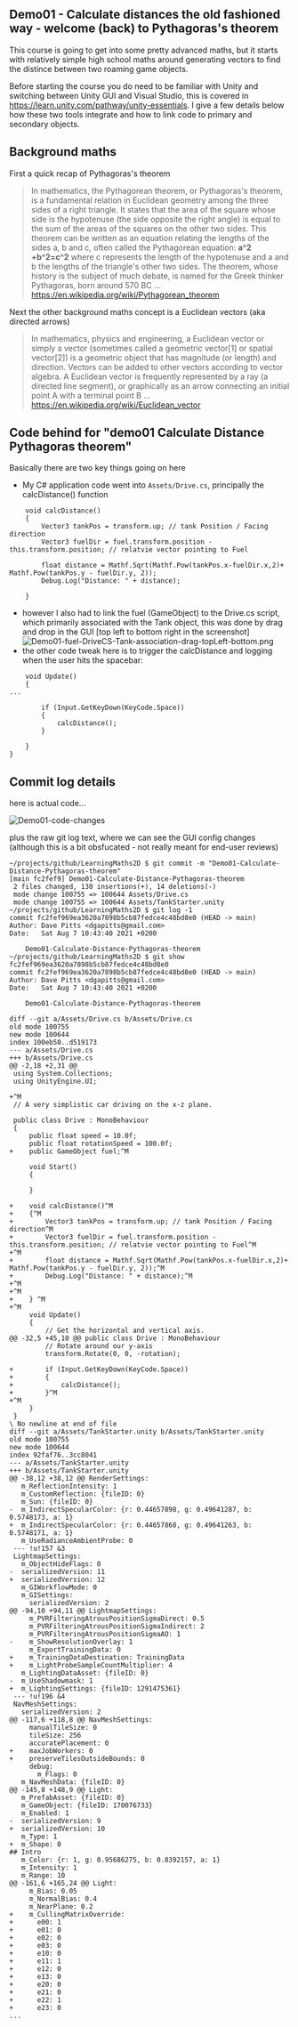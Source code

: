 ## Demo01 - Calculate distances the old fashioned way - welcome (back) to Pythagoras's theorem

This course is going to get into some pretty advanced maths, but it starts with relatively simple high school maths around generating vectors to find the distince between two roaming game objects.

Before starting the course you do need to be familiar with Unity and switching between Unity GUI and Visual Studio, this is covered in https://learn.unity.com/pathway/unity-essentials. I give a few details below how these two tools integrate and how to link code to primary and secondary objects.


## Background maths

First a quick recap of Pythagoras's theorem

> In mathematics, the Pythagorean theorem, or Pythagoras's theorem, is a fundamental relation in Euclidean geometry among the three sides of a right triangle. It states that the area of the square whose side is the hypotenuse (the side opposite the right angle) is equal to the sum of the areas of the squares on the other two sides. This theorem can be written as an equation relating the lengths of the sides a, b and c, often called the Pythagorean equation:
**a^2 +b^2=c^2**
> where c represents the length of the hypotenuse and a and b the lengths of the triangle's other two sides. The theorem, whose history is the subject of much debate, is named for the Greek thinker Pythagoras, born around 570 BC ... https://en.wikipedia.org/wiki/Pythagorean_theorem

Next the other background maths concept is a Euclidean vectors (aka directed arrows)
> In mathematics, physics and engineering, a Euclidean vector or simply a vector (sometimes called a geometric vector[1] or spatial vector[2]) is a geometric object that has magnitude (or length) and direction. Vectors can be added to other vectors according to vector algebra. A Euclidean vector is frequently represented by a ray (a directed line segment), or graphically as an arrow connecting an initial point A with a terminal point B ... https://en.wikipedia.org/wiki/Euclidean_vector


## Code behind for "demo01 Calculate Distance Pythagoras theorem"

Basically there are two key things going on here
* My C# application code went into `Assets/Drive.cs`, principally the calcDistance() function
```
    void calcDistance()
    {
        Vector3 tankPos = transform.up; // tank Position / Facing direction
        Vector3 fuelDir = fuel.transform.position - this.transform.position; // relatvie vector pointing to Fuel

        float distance = Mathf.Sqrt(Mathf.Pow(tankPos.x-fuelDir.x,2)+ Mathf.Pow(tankPos.y - fuelDir.y, 2));
        Debug.Log("Distance: " + distance);

    } 
```
* however I also had to link the fuel (GameObject) to the Drive.cs script, which primarily associated with the Tank object, this was done by drag and drop in the GUI [top left to bottom right in the screenshot] 
![Demo01-fuel-DriveCS-Tank-association-drag-topLeft-bottom.png](Demo01-fuel-DriveCS-Tank-association-drag-topLeft-bottom.png)
* the other code tweak here is to trigger the calcDistance and logging when the user hits the spacebar:
```
    void Update()
    {
...

        if (Input.GetKeyDown(KeyCode.Space))
        {
            calcDistance();
        }

    }
}
```



## Commit log details

here is actual code...

![Demo01-code-changes](Demo01-code-changes.png)

plus the raw git log text, where we can see the GUI config changes (although this is a bit obsfucated - not really meant for end-user reviews)
```
~/projects/github/LearningMaths2D $ git commit -m "Demo01-Calculate-Distance-Pythagoras-theorem"
[main fc2fef9] Demo01-Calculate-Distance-Pythagoras-theorem
 2 files changed, 130 insertions(+), 14 deletions(-)
 mode change 100755 => 100644 Assets/Drive.cs
 mode change 100755 => 100644 Assets/TankStarter.unity
~/projects/github/LearningMaths2D $ git log -1
commit fc2fef969ea3620a7898b5cb87fedce4c48bd8e0 (HEAD -> main)
Author: Dave Pitts <dgapitts@gmail.com>
Date:   Sat Aug 7 10:43:40 2021 +0200

    Demo01-Calculate-Distance-Pythagoras-theorem
~/projects/github/LearningMaths2D $ git show fc2fef969ea3620a7898b5cb87fedce4c48bd8e0
commit fc2fef969ea3620a7898b5cb87fedce4c48bd8e0 (HEAD -> main)
Author: Dave Pitts <dgapitts@gmail.com>
Date:   Sat Aug 7 10:43:40 2021 +0200

    Demo01-Calculate-Distance-Pythagoras-theorem

diff --git a/Assets/Drive.cs b/Assets/Drive.cs
old mode 100755
new mode 100644
index 100eb50..d519173
--- a/Assets/Drive.cs
+++ b/Assets/Drive.cs
@@ -2,18 +2,31 @@
 using System.Collections;
 using UnityEngine.UI;

+^M
 // A very simplistic car driving on the x-z plane.

 public class Drive : MonoBehaviour
 {
     public float speed = 10.0f;
     public float rotationSpeed = 100.0f;
+    public GameObject fuel;^M

     void Start()
     {

     }

+    void calcDistance()^M
+    {^M
+        Vector3 tankPos = transform.up; // tank Position / Facing direction^M
+        Vector3 fuelDir = fuel.transform.position - this.transform.position; // relatvie vector pointing to Fuel^M
+^M
+        float distance = Mathf.Sqrt(Mathf.Pow(tankPos.x-fuelDir.x,2)+ Mathf.Pow(tankPos.y - fuelDir.y, 2));^M
+        Debug.Log("Distance: " + distance);^M
+^M
+^M
+    } ^M
+^M
     void Update()
     {
         // Get the horizontal and vertical axis.
@@ -32,5 +45,10 @@ public class Drive : MonoBehaviour
         // Rotate around our y-axis
         transform.Rotate(0, 0, -rotation);

+        if (Input.GetKeyDown(KeyCode.Space))
+        {
+            calcDistance();
+        }^M
+^M
     }
 }
\ No newline at end of file
diff --git a/Assets/TankStarter.unity b/Assets/TankStarter.unity
old mode 100755
new mode 100644
index 92faf76..3cc8041
--- a/Assets/TankStarter.unity
+++ b/Assets/TankStarter.unity
@@ -38,12 +38,12 @@ RenderSettings:
   m_ReflectionIntensity: 1
   m_CustomReflection: {fileID: 0}
   m_Sun: {fileID: 0}
-  m_IndirectSpecularColor: {r: 0.44657898, g: 0.49641287, b: 0.5748173, a: 1}
+  m_IndirectSpecularColor: {r: 0.44657868, g: 0.49641263, b: 0.5748171, a: 1}
   m_UseRadianceAmbientProbe: 0
 --- !u!157 &3
 LightmapSettings:
   m_ObjectHideFlags: 0
-  serializedVersion: 11
+  serializedVersion: 12
   m_GIWorkflowMode: 0
   m_GISettings:
     serializedVersion: 2
@@ -94,10 +94,11 @@ LightmapSettings:
     m_PVRFilteringAtrousPositionSigmaDirect: 0.5
     m_PVRFilteringAtrousPositionSigmaIndirect: 2
     m_PVRFilteringAtrousPositionSigmaAO: 1
-    m_ShowResolutionOverlay: 1
     m_ExportTrainingData: 0
+    m_TrainingDataDestination: TrainingData
+    m_LightProbeSampleCountMultiplier: 4
   m_LightingDataAsset: {fileID: 0}
-  m_UseShadowmask: 1
+  m_LightingSettings: {fileID: 1291475361}
 --- !u!196 &4
 NavMeshSettings:
   serializedVersion: 2
@@ -117,6 +118,8 @@ NavMeshSettings:
     manualTileSize: 0
     tileSize: 256
     accuratePlacement: 0
+    maxJobWorkers: 0
+    preserveTilesOutsideBounds: 0
     debug:
       m_Flags: 0
   m_NavMeshData: {fileID: 0}
@@ -145,8 +148,9 @@ Light:
   m_PrefabAsset: {fileID: 0}
   m_GameObject: {fileID: 170076733}
   m_Enabled: 1
-  serializedVersion: 9
+  serializedVersion: 10
   m_Type: 1
+  m_Shape: 0
## Intro
   m_Color: {r: 1, g: 0.95686275, b: 0.8392157, a: 1}
   m_Intensity: 1
   m_Range: 10
@@ -161,6 +165,24 @@ Light:
     m_Bias: 0.05
     m_NormalBias: 0.4
     m_NearPlane: 0.2
+    m_CullingMatrixOverride:
+      e00: 1
+      e01: 0
+      e02: 0
+      e03: 0
+      e10: 0
+      e11: 1
+      e12: 0
+      e13: 0
+      e20: 0
+      e21: 0
+      e22: 1
+      e23: 0
...
```